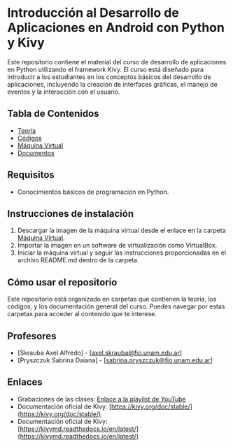 # Introducción al Desarrollo de Aplicaciones en Android con Python y Kivy
Este repositorio contiene el material del curso de desarrollo de aplicaciones en Python utilizando el framework Kivy.  El curso está diseñado para introducir a los estudiantes en los conceptos básicos del desarrollo de aplicaciones, incluyendo la creación de interfaces gráficas, el manejo de eventos y la interacción con el usuario.

## Tabla de Contenidos

*   [Teoría](/teoria)
*   [Códigos](/codigos)
*   [Máquina Virtual](/maquina_virtual)
*   [Documentos](/documentos)

## Requisitos

*   Conocimientos básicos de programación en Python.

## Instrucciones de instalación

1.  Descargar la imagen de la máquina virtual desde el enlace en la carpeta [Máquina Virtual](/maquina_virtual).
2.  Importar la imagen en un software de virtualización como VirtualBox.
3.  Iniciar la máquina virtual y seguir las instrucciones proporcionadas en el archivo README.md dentro de la carpeta.

## Cómo usar el repositorio

Este repositorio está organizado en carpetas que contienen la teoría, los códigos, y los documentación general del curso. Puedes navegar por estas carpetas para acceder al contenido que te interese.

## Profesores

*   [Skrauba Axel Alfredo] - [axel.skrauba@fio.unam.edu.ar]
*   [Pryszczuk Sabrina Daiana] - [sabrina.pryszczuk@fio.unam.edu.ar]

## Enlaces

*   Grabaciones de las clases: [Enlace a la playlist de YouTube](https://www.youtube.com/playlist?list=PLwC7cuPYjDD1V3QY6bTBM3oSzuX7gTSwq)
*   Documentación oficial de Kivy: [https://kivy.org/doc/stable/](https://kivy.org/doc/stable/)
*   Documentación oficial de Kivy: [https://kivymd.readthedocs.io/en/latest/](https://kivymd.readthedocs.io/en/latest/)
